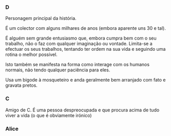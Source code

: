 ### D

Personagem principal da história. 

É um colector com alguns milhares de anos (embora aparente uns 30 e tal).

É alguém sem grande entusiasmo que, embora cumpra bem com o seu trabalho, não o faz com qualquer imaginação ou vontade. Limita-se a efectuar os seus trabalhos, tentando ter ordem na sua vida e seguindo uma rotina o melhor possível.

Isto também se manifesta na forma como interage com os humanos normais, não tendo qualquer paciência para eles.

Usa um bigode à mosqueteiro e anda geralmente bem arranjado com fato e gravata pretos.


### C

Amigo de C. É uma pessoa despreocupada e que procura acima de tudo viver a vida (o que é obviamente irónico)


### Alice